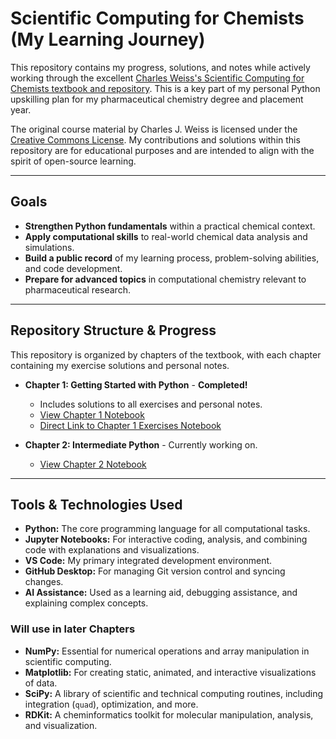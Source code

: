 # Scientific Computing for Chemists (My Learning Journey)

This repository contains my progress, solutions, and notes while actively working through the excellent [Charles Weiss's Scientific Computing for Chemists textbook and repository](https://github.com/weisscharlesj/SciCompforChemists). This is a key part of my personal Python upskilling plan for my pharmaceutical chemistry degree and placement year.

The original course material by Charles J. Weiss is licensed under the [Creative Commons License](https://github.com/weisscharlesj/SciCompforChemists/blob/master/LICENSE). My contributions and solutions within this repository are for educational purposes and are intended to align with the spirit of open-source learning.

---

## Goals

- **Strengthen Python fundamentals** within a practical chemical context.
- **Apply computational skills** to real-world chemical data analysis and simulations.
- **Build a public record** of my learning process, problem-solving abilities, and code development.
- **Prepare for advanced topics** in computational chemistry relevant to pharmaceutical research.

---

## Repository Structure & Progress

This repository is organized by chapters of the textbook, with each chapter containing my exercise solutions and personal notes.

- **Chapter 1: Getting Started with Python** - **Completed!**
    - Includes solutions to all exercises and personal notes.
    - [View Chapter 1 Notebook](https://github.com/codie-freeman/scientific-computing-for-chemists/blob/main/Basic%20Scientific%20Computing%20Skills/Chapter%2001/chapter_1.ipynb)
    - [Direct Link to Chapter 1 Exercises Notebook](https://github.com/codie-freeman/scientific-computing-for-chemists/blob/main/Basic%20Scientific%20Computing%20Skills/Chapter%2001/chapter_1_exercises.ipynb)

- **Chapter 2: Intermediate Python** - Currently working on.
    - [View Chapter 2 Notebook](https://github.com/codie-freeman/scientific-computing-for-chemists/blob/main/Basic%20Scientific%20Computing%20Skills/Chapter%2002/Chapter_2.ipynb)

---

## Tools & Technologies Used

-   **Python:** The core programming language for all computational tasks.
-   **Jupyter Notebooks:** For interactive coding, analysis, and combining code with explanations and visualizations.
-   **VS Code:** My primary integrated development environment.
-   **GitHub Desktop:** For managing Git version control and syncing changes.
-   **AI Assistance:** Used as a learning aid, debugging assistance, and explaining complex concepts.

### Will use in later Chapters
-   **NumPy:** Essential for numerical operations and array manipulation in scientific computing.
-   **Matplotlib:** For creating static, animated, and interactive visualizations of data.
-   **SciPy:** A library of scientific and technical computing routines, including integration (`quad`), optimization, and more.
-   **RDKit:** A cheminformatics toolkit for molecular manipulation, analysis, and visualization.
